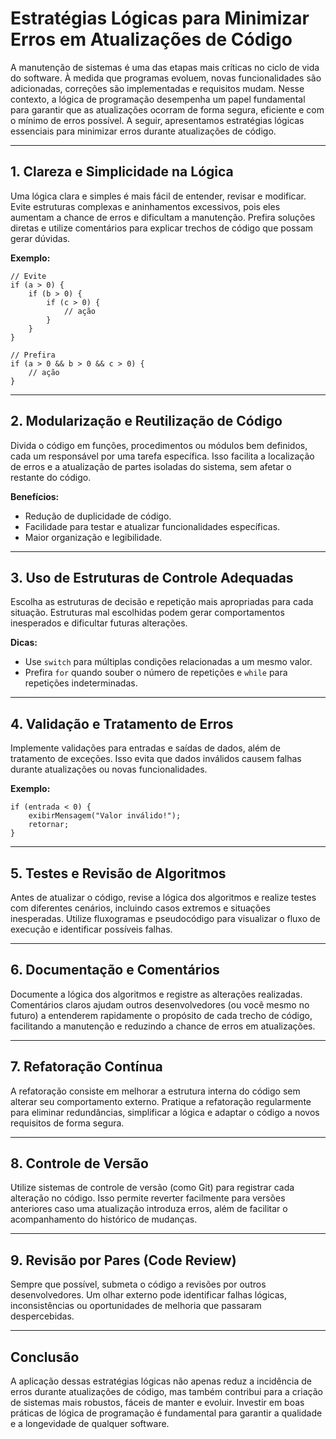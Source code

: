 # Estratégias Lógicas para Minimizar Erros em Atualizações de Código

A manutenção de sistemas é uma das etapas mais críticas no ciclo de vida do software. À medida que programas evoluem, novas funcionalidades são adicionadas, correções são implementadas e requisitos mudam. Nesse contexto, a lógica de programação desempenha um papel fundamental para garantir que as atualizações ocorram de forma segura, eficiente e com o mínimo de erros possível. A seguir, apresentamos estratégias lógicas essenciais para minimizar erros durante atualizações de código.

---

## 1. **Clareza e Simplicidade na Lógica**

Uma lógica clara e simples é mais fácil de entender, revisar e modificar. Evite estruturas complexas e aninhamentos excessivos, pois eles aumentam a chance de erros e dificultam a manutenção. Prefira soluções diretas e utilize comentários para explicar trechos de código que possam gerar dúvidas.

**Exemplo:**
```pseudocode
// Evite
if (a > 0) {
    if (b > 0) {
        if (c > 0) {
            // ação
        }
    }
}

// Prefira
if (a > 0 && b > 0 && c > 0) {
    // ação
}
```

---

## 2. **Modularização e Reutilização de Código**

Divida o código em funções, procedimentos ou módulos bem definidos, cada um responsável por uma tarefa específica. Isso facilita a localização de erros e a atualização de partes isoladas do sistema, sem afetar o restante do código.

**Benefícios:**
- Redução de duplicidade de código.
- Facilidade para testar e atualizar funcionalidades específicas.
- Maior organização e legibilidade.

---

## 3. **Uso de Estruturas de Controle Adequadas**

Escolha as estruturas de decisão e repetição mais apropriadas para cada situação. Estruturas mal escolhidas podem gerar comportamentos inesperados e dificultar futuras alterações.

**Dicas:**
- Use `switch` para múltiplas condições relacionadas a um mesmo valor.
- Prefira `for` quando souber o número de repetições e `while` para repetições indeterminadas.

---

## 4. **Validação e Tratamento de Erros**

Implemente validações para entradas e saídas de dados, além de tratamento de exceções. Isso evita que dados inválidos causem falhas durante atualizações ou novas funcionalidades.

**Exemplo:**
```pseudocode
if (entrada < 0) {
    exibirMensagem("Valor inválido!");
    retornar;
}
```

---

## 5. **Testes e Revisão de Algoritmos**

Antes de atualizar o código, revise a lógica dos algoritmos e realize testes com diferentes cenários, incluindo casos extremos e situações inesperadas. Utilize fluxogramas e pseudocódigo para visualizar o fluxo de execução e identificar possíveis falhas.

---

## 6. **Documentação e Comentários**

Documente a lógica dos algoritmos e registre as alterações realizadas. Comentários claros ajudam outros desenvolvedores (ou você mesmo no futuro) a entenderem rapidamente o propósito de cada trecho de código, facilitando a manutenção e reduzindo a chance de erros em atualizações.

---

## 7. **Refatoração Contínua**

A refatoração consiste em melhorar a estrutura interna do código sem alterar seu comportamento externo. Pratique a refatoração regularmente para eliminar redundâncias, simplificar a lógica e adaptar o código a novos requisitos de forma segura.

---

## 8. **Controle de Versão**

Utilize sistemas de controle de versão (como Git) para registrar cada alteração no código. Isso permite reverter facilmente para versões anteriores caso uma atualização introduza erros, além de facilitar o acompanhamento do histórico de mudanças.

---

## 9. **Revisão por Pares (Code Review)**

Sempre que possível, submeta o código a revisões por outros desenvolvedores. Um olhar externo pode identificar falhas lógicas, inconsistências ou oportunidades de melhoria que passaram despercebidas.

---

## Conclusão

A aplicação dessas estratégias lógicas não apenas reduz a incidência de erros durante atualizações de código, mas também contribui para a criação de sistemas mais robustos, fáceis de manter e evoluir. Investir em boas práticas de lógica de programação é fundamental para garantir a qualidade e a longevidade de qualquer software.